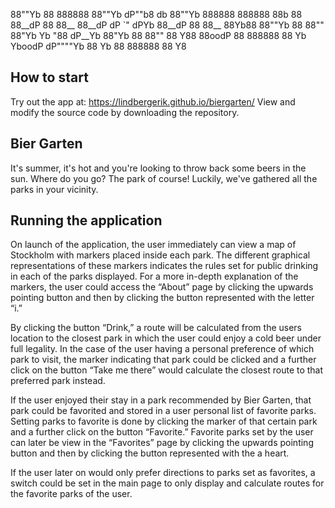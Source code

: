 88""Yb 88 888888 88""Yb      dP""b8    db    88""Yb 888888 888888 88b 88 
88__dP 88 88__   88__dP     dP   `"   dPYb   88__dP   88   88__   88Yb88 
88""Yb 88 88""   88"Yb      Yb  "88  dP__Yb  88"Yb    88   88""   88 Y88 
88oodP 88 888888 88  Yb      YboodP dP""""Yb 88  Yb   88   888888 88  Y8

## How to start
Try out the app at: https://lindbergerik.github.io/biergarten/
View and modify the source code by downloading the repository.

## Bier Garten
It's summer, it's hot and you're looking to throw back some beers in the sun. Where do you go? The park of course!
Luckily, we've gathered all the parks in your vicinity.

## Running the application
On launch of the application, the user immediately can view a map of Stockholm with markers placed inside each park. The different graphical representations of these markers indicates the rules set for public drinking in each of the parks displayed. For a more in-depth explanation of the markers, the user could access the “About” page by clicking the upwards pointing button and then by clicking the button represented with the letter “i.”

By clicking the button “Drink,” a route will be calculated from the users location to the closest park in which the user could enjoy a cold beer under full legality. In the case of the user having a personal preference of which park to visit, the marker indicating that park could be clicked and a further click on the button “Take me there” would calculate the closest route to that preferred park instead.

If the user enjoyed their stay in a park recommended by Bier Garten, that park could be favorited and stored in a user personal list of favorite parks. Setting parks to favorite is done by clicking the marker of that certain park and a further click on the button “Favorite.” Favorite parks set by the user can later be view in the “Favorites” page by clicking the upwards pointing button and then by clicking the button represented with the a heart.

If the user later on would only prefer directions to parks set as favorites, a switch could be set in the main page to only display and calculate routes for the favorite parks of the user. 


